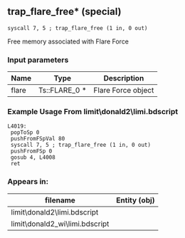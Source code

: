 ## trap_flare_free* (special)

`syscall 7, 5 ; trap_flare_free (1 in, 0 out)`

Free memory associated with Flare Force

### Input parameters
| Name | Type | Description
|------|------|------------
| flare   | Ts::FLARE_0 *   | Flare Force object


### Example Usage From limit\donald2\limi.bdscript
```plaintext
L4019:
 popToSp 0
 pushFromFSpVal 80
 syscall 7, 5 ; trap_flare_free (1 in, 0 out)
 pushFromFSp 0
 gosub 4, L4008
 ret
```


### Appears in:
| filename | Entity (obj)
|----------|-------------
| limit\donald2\limi.bdscript       |           
| limit\donald2_wi\limi.bdscript       |           




